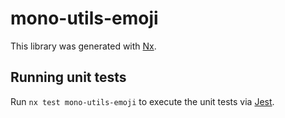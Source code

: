# mono-utils-emoji

This library was generated with [Nx](https://nx.dev).

## Running unit tests

Run `nx test mono-utils-emoji` to execute the unit tests via [Jest](https://jestjs.io).
